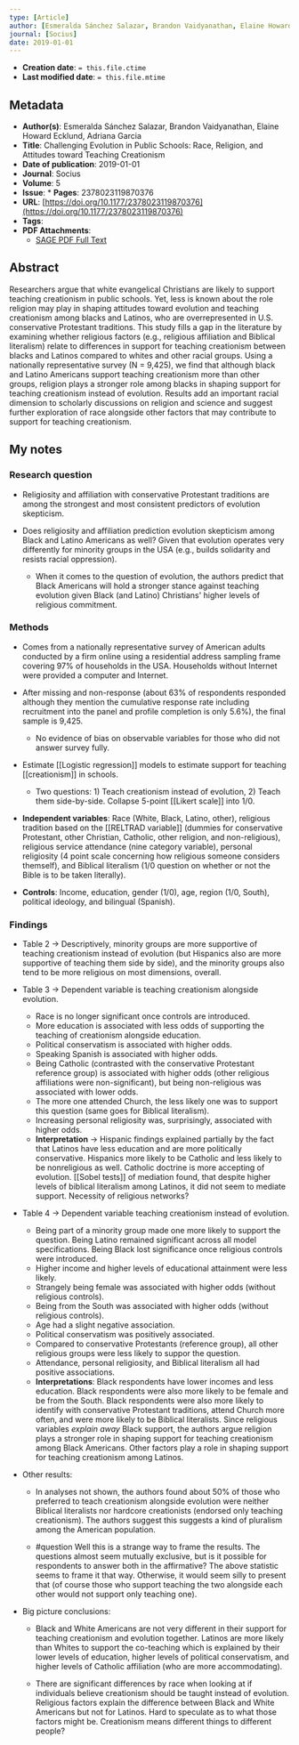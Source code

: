 ```yaml
---
type: [Article]
author: [Esmeralda Sánchez Salazar, Brandon Vaidyanathan, Elaine Howard Ecklund, Adriana Garcia]
journal: [Socius]
date: 2019-01-01
---
```


* **Creation date**: `= this.file.ctime`
* **Last modified date**: `= this.file.mtime`

## Metadata

* **Author(s)**: Esmeralda Sánchez Salazar, Brandon Vaidyanathan, Elaine Howard Ecklund, Adriana Garcia
* **Title**: Challenging Evolution in Public Schools: Race, Religion, and Attitudes toward Teaching Creationism
* **Date of publication**: 2019-01-01
* **Journal**: Socius
* **Volume**: 5
* **Issue**: * **Pages**: 2378023119870376
* **URL**: [https://doi.org/10.1177/2378023119870376](https://doi.org/10.1177/2378023119870376)
* **Tags**: 
* **PDF Attachments**:
  * [SAGE PDF Full Text](zotero://open-pdf/library/items/MPTMDBZV)

## Abstract

Researchers argue that white evangelical Christians are likely to support teaching creationism in public schools. Yet, less is known about the role religion may play in shaping attitudes toward evolution and teaching creationism among blacks and Latinos, who are overrepresented in U.S. conservative Protestant traditions. This study fills a gap in the literature by examining whether religious factors (e.g., religious affiliation and Biblical literalism) relate to differences in support for teaching creationism between blacks and Latinos compared to whites and other racial groups. Using a nationally representative survey (N = 9,425), we find that although black and Latino Americans support teaching creationism more than other groups, religion plays a stronger role among blacks in shaping support for teaching creationism instead of evolution. Results add an important racial dimension to scholarly discussions on religion and science and suggest further exploration of race alongside other factors that may contribute to support for teaching creationism.

## My notes

### Research question

* Religiosity and affiliation with conservative Protestant traditions are among the strongest and most consistent predictors of evolution skepticism.
  
* Does religiosity and affiliation prediction evolution skepticism among Black and Latino Americans as well? Given that evolution operates very differently for minority groups in the USA (e.g., builds solidarity and resists racial oppression).
  
	* When it comes to the question of evolution, the authors predict that Black Americans will hold a stronger stance against teaching evolution given Black (and Latino) Christians' higher levels of religious commitment.

### Methods

* Comes from a nationally representative survey of American adults conducted by a firm online using a residential address sampling frame covering 97% of households in the USA. Households without Internet were provided a computer and Internet.
  
* After missing and non-response (about 63% of respondents responded although they mention the cumulative response rate including recruitment into the panel and profile completion is only 5.6%), the final sample is 9,425.
  
	* No evidence of bias on observable variables for those who did not answer survey fully.
	  
* Estimate [[Logistic regression]] models to estimate support for teaching [[creationism]] in schools.
	* Two questions: 1) Teach creationism instead of evolution, 2) Teach them side-by-side. Collapse 5-point  [[Likert scale]] into 1/0.
	  
* **Independent variables**: Race (White, Black, Latino, other), religious tradition based on the [[RELTRAD variable]] (dummies for conservative Protestant, other Christian, Catholic, other religion, and non-religious), religious service attendance (nine category variable), personal religiosity (4 point scale concerning how religious someone considers themself), and Biblical literalism (1/0 question on whether or not the Bible is to be taken literally).
  
* **Controls**: Income, education, gender (1/0), age, region (1/0, South), political ideology, and bilingual (Spanish).

### Findings

* Table 2 -> Descriptively, minority groups are more supportive of teaching creationism instead of evolution (but Hispanics also are more supportive of teaching them side by side), and the minority groups also tend to be more religious on most dimensions, overall.
  
* Table 3 -> Dependent variable is teaching creationism alongside evolution.
	* Race is no longer significant once controls are introduced.
	* More education is associated with less odds of supporting the teaching of creationism alongside education.
	* Political conservatism is associated with higher odds.
	* Speaking Spanish is associated with higher odds.
	* Being Catholic (contrasted with the conservative Protestant reference group) is associated with higher odds (other religious affiliations were non-significant), but being non-religious was associated with lower odds.
	* The more one attended Church, the less likely one was to support this question (same goes for Biblical literalism).
	* Increasing personal religiosity was, surprisingly, associated with higher odds.
	* **Interpretation** -> Hispanic findings explained partially by the fact that Latinos have less education and are more politically conservative. Hispanics more likely to be Catholic and less likely to be nonreligious as well. Catholic doctrine is more accepting of evolution. [[Sobel tests]] of mediation found, that despite higher levels of biblical literalism among Latinos, it did not seem to mediate support. Necessity of religious networks?
	  
* Table 4 -> Dependent variable teaching creationism instead of evolution.
	* Being part of a minority group made one more likely to support the question. Being Latino remained significant across all model specifications. Being Black lost significance once religious controls were introduced.
	* Higher income and higher levels of educational attainment were less likely.
	* Strangely being female was associated with higher odds (without religious controls).
	* Being from the South was associated with higher odds (without religious controls).
	* Age had a slight negative association.
	* Political conservatism was positively associated.
	* Compared to conservative Protestants (reference group), all other religious groups were less likely to suppor the question.
	* Attendance, personal religiosity, and Biblical literalism all had positive associations.
	* **Interpretations**: Black respondents have lower incomes and less education. Black respondents were also more likely to be female and be from the South. Black respondents were also more likely to identify with conservative Protestant traditions, attend Church more often, and were more likely to be Biblical literalists. Since religious variables *explain away* Black support, the authors argue religion plays a stronger role in shaping support for teaching creationism among Black Americans. Other factors play a role in shaping support for teaching creationism among Latinos.

* Other results:
	* In analyses not shown, the authors found about 50% of those who preferred to teach creationism alongside evolution were neither Biblical literalists nor hardcore creationists (endorsed only teaching creationism). The authors suggest this suggests a kind of pluralism among the American population.
	  
	* #question Well this is a strange way to frame the results. The questions almost seem mutually exclusive, but is it possible for respondents to answer both in the affirmative? The above statistic seems to frame it that way. Otherwise, it would seem silly to present that (of course those who support teaching the two alongside each other would not support only teaching one).

* Big picture conclusions:
	* Black and White Americans are not very different in their support for teaching creationism and evolution together. Latinos are more likely than Whites to support the co-teaching which is explained by their lower levels of education, higher levels of political conservatism, and higher levels of Catholic affiliation (who are more accommodating).
	  
	* There are significant differences by race when looking at if individuals believe creationism should be taught instead of evolution. Religious factors explain the difference between Black and White Americans but not for Latinos. Hard to speculate as to what those factors might be. Creationism means different things to different people?